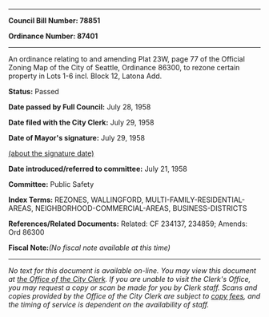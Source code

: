 

********

**Council Bill Number: 78851**
   
**Ordinance Number: 87401**
********

 An ordinance relating to and amending Plat 23W, page 77 of the Official Zoning Map of the City of Seattle, Ordinance 86300, to rezone certain property in Lots 1-6 incl. Block 12, Latona Add.

**Status:** Passed
   
**Date passed by Full Council:** July 28, 1958
   
**Date filed with the City Clerk:** July 29, 1958
   
**Date of Mayor's signature:** July 29, 1958
   
[(about the signature date)](/~public/approvaldate.htm)
   
   
   
**Date introduced/referred to committee:** July 21, 1958
   
**Committee:** Public Safety
   
   
**Index Terms:** REZONES, WALLINGFORD, MULTI-FAMILY-RESIDENTIAL-AREAS, NEIGHBORHOOD-COMMERCIAL-AREAS, BUSINESS-DISTRICTS

**References/Related Documents:** Related: CF 234137, 234859; Amends: Ord 86300

**Fiscal Note:**_(No fiscal note available at this time)_
********

_No text for this document is available on-line. You may view this document at [the Office of the City Clerk](http://www.seattle.gov/leg/clerk/contactUs.htm). If you are unable to visit the Clerk's Office, you may request a copy or scan be made for you by Clerk staff. Scans and copies provided by the Office of the City Clerk are subject to [copy fees](http://clerk.seattle.gov/~public/clerkfees.htm), and the timing of service is dependent on the availability of staff._

